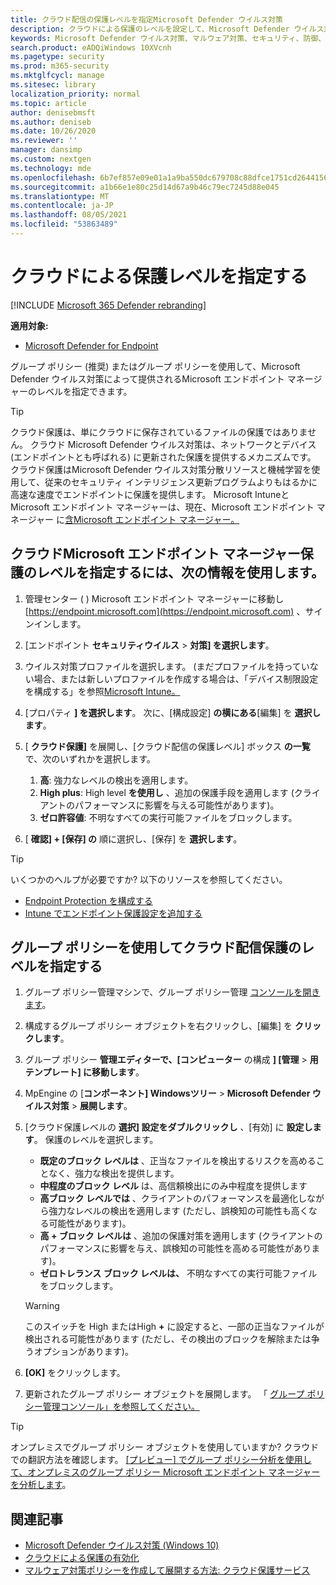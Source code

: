 ```yaml
---
title: クラウド配信の保護レベルを指定Microsoft Defender ウイルス対策
description: クラウドによる保護のレベルを設定して、Microsoft Defender ウイルス対策。
keywords: Microsoft Defender ウイルス対策、マルウェア対策、セキュリティ、防御、クラウド、攻撃性、保護レベル
search.product: eADQiWindows 10XVcnh
ms.pagetype: security
ms.prod: m365-security
ms.mktglfcycl: manage
ms.sitesec: library
localization_priority: normal
ms.topic: article
author: denisebmsft
ms.author: deniseb
ms.date: 10/26/2020
ms.reviewer: ''
manager: dansimp
ms.custom: nextgen
ms.technology: mde
ms.openlocfilehash: 6b7ef857e09e01a1a9ba550dc679708c88dfce1751cd2644156ce38d1b8f42c6
ms.sourcegitcommit: a1b66e1e80c25d14d67a9b46c79ec7245d88e045
ms.translationtype: MT
ms.contentlocale: ja-JP
ms.lasthandoff: 08/05/2021
ms.locfileid: "53863489"
---
```

# <a name="specify-the-cloud-delivered-protection-level"></a>クラウドによる保護レベルを指定する

[!INCLUDE [Microsoft 365 Defender rebranding](../../includes/microsoft-defender.md)]


**適用対象:**

- [Microsoft Defender for Endpoint](/microsoft-365/security/defender-endpoint/)

グループ ポリシー (推奨) またはグループ ポリシーを使用して、Microsoft Defender ウイルス対策によって提供されるMicrosoft エンドポイント マネージャーのレベルを指定できます。

> [!TIP]
> クラウド保護は、単にクラウドに保存されているファイルの保護ではありません。 クラウド Microsoft Defender ウイルス対策は、ネットワークとデバイス (エンドポイントとも呼ばれる) に更新された保護を提供するメカニズムです。 クラウド保護はMicrosoft Defender ウイルス対策分散リソースと機械学習を使用して、従来のセキュリティ インテリジェンス更新プログラムよりもはるかに高速な速度でエンドポイントに保護を提供します。 Microsoft IntuneとMicrosoft エンドポイント マネージャーは、現在、Microsoft エンドポイント マネージャー に[含Microsoft エンドポイント マネージャー。](/mem/endpoint-manager-overview) 


## <a name="use-microsoft-endpoint-manager-to-specify-the-level-of-cloud-delivered-protection"></a>クラウドMicrosoft エンドポイント マネージャー保護のレベルを指定するには、次の情報を使用します。

1. 管理センター ( ) Microsoft エンドポイント マネージャーに移動し [https://endpoint.microsoft.com](https://endpoint.microsoft.com) 、サインインします。

2. [エンドポイント **セキュリティウイルス**  >  **対策] を選択します**。

3. ウイルス対策プロファイルを選択します。 (まだプロファイルを持っていない場合、または新しいプロファイルを作成する場合は、「デバイス制限設定を構成する」を参照[Microsoft Intune。](/intune/device-restrictions-configure)

4. [プロパティ **] を選択します**。 次に、[構成設定] **の横にある**[編集] を **選択します**。

5. [ **クラウド保護]** を展開し、[クラウド配信の保護レベル] ボックス **の一覧** で、次のいずれかを選択します。

    1. **高**: 強力なレベルの検出を適用します。
    2. **High plus**: High level **を使用し** 、追加の保護手段を適用します (クライアントのパフォーマンスに影響を与える可能性があります)。
    3. **ゼロ許容値**: 不明なすべての実行可能ファイルをブロックします。

6. [ **確認] + [保存] の** 順に選択し、[保存] を **選択します**。 

> [!TIP]
> いくつかのヘルプが必要ですか? 以下のリソースを参照してください。
> - [Endpoint Protection を構成する](/mem/configmgr/protect/deploy-use/endpoint-protection-configure)
> - [Intune でエンドポイント保護設定を追加する](/mem/intune/protect/endpoint-protection-configure)
  

## <a name="use-group-policy-to-specify-the-level-of-cloud-delivered-protection"></a>グループ ポリシーを使用してクラウド配信保護のレベルを指定する

1.  グループ ポリシー管理マシンで、グループ ポリシー管理 [コンソールを開きます](/previous-versions/windows/it-pro/windows-server-2008-R2-and-2008/cc731212(v=ws.11))。

2. 構成するグループ ポリシー オブジェクトを右クリックし、[編集] を **クリックします**。

3.  グループ ポリシー **管理エディターで、[コンピューター** の構成 **] [管理**  >  **用テンプレート] に移動します**。

4.  MpEngine の [**コンポーネント] Windowsツリー**  >  **Microsoft Defender ウイルス対策**  >  **展開します**。

5.  [クラウド保護レベルの **選択] 設定をダブルクリックし** 、[有効] に **設定します**。 保護のレベルを選択します。
    - **既定のブロック レベルは** 、正当なファイルを検出するリスクを高めることなく、強力な検出を提供します。
    - **中程度のブロック レベル** は、高信頼検出にのみ中程度を提供します
    - **高ブロック レベルでは** 、クライアントのパフォーマンスを最適化しながら強力なレベルの検出を適用します (ただし、誤検知の可能性も高くなる可能性があります)。
    - **高 + ブロック レベルは** 、追加の保護対策を適用します (クライアントのパフォーマンスに影響を与え、誤検知の可能性を高める可能性があります)。
    - **ゼロトレランス ブロック レベルは、** 不明なすべての実行可能ファイルをブロックします。
    
    > [!WARNING]
    > このスイッチを High またはHigh **+** に設定すると、一部の正当なファイルが検出される可能性があります (ただし、その検出のブロックを解除または争うオプションがあります)。

6. **[OK]** をクリックします。

7. 更新されたグループ ポリシー オブジェクトを展開します。 「 [グループ ポリシー管理コンソール」を参照してください。](/windows/win32/srvnodes/group-policy)

> [!TIP]
> オンプレミスでグループ ポリシー オブジェクトを使用していますか? クラウドでの翻訳方法を確認します。 [[プレビュー] でグループ ポリシー分析を使用して、オンプレミスのグループ ポリシー Microsoft エンドポイント マネージャーを分析します](/mem/intune/configuration/group-policy-analytics)。 
  
## <a name="related-articles"></a>関連記事

- [Microsoft Defender ウイルス対策 (Windows 10)](microsoft-defender-antivirus-in-windows-10.md)
- [クラウドによる保護の有効化](enable-cloud-protection-microsoft-defender-antivirus.md)
- [マルウェア対策ポリシーを作成して展開する方法: クラウド保護サービス](/configmgr/protect/deploy-use/endpoint-antimalware-policies#cloud-protection-service)